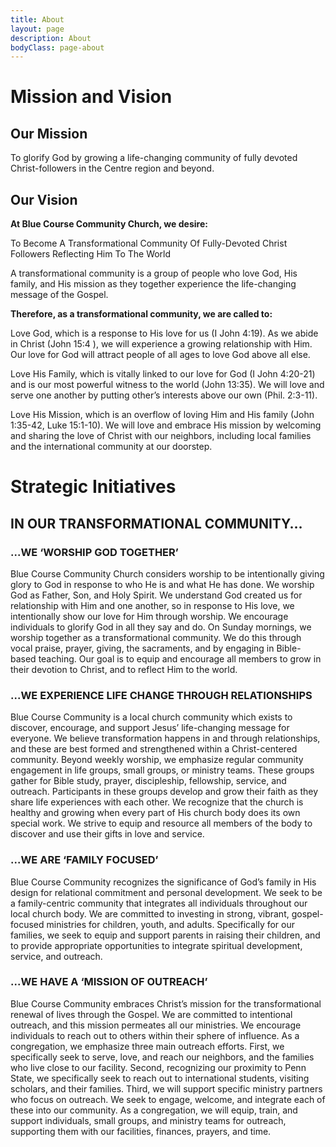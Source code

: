 ```yaml
---
title: About
layout: page
description: About
bodyClass: page-about
---
```


# Mission and Vision

## Our Mission

To glorify God by growing a life-changing community of fully devoted Christ-followers in the Centre region and beyond.

## Our Vision

**At Blue Course Community Church, we desire:**

To Become A Transformational Community Of Fully-Devoted Christ Followers Reflecting Him To The World

A transformational community  is a group of people who love God, His family, and His mission as they together experience 
the life-changing message of the Gospel.

**Therefore, as a transformational community, we are called to:**

Love God, which is a response to His love for us (I John 4:19). As we abide in Christ (John 15:4 ), we will experience a 
growing relationship with Him. Our love for God will attract people of all ages to love God above all else.

Love His Family, which is vitally linked to our love for God (I John 4:20-21) and is our most powerful witness to the 
world (John 13:35). We will love and serve one another by putting other’s interests above our own (Phil. 2:3-11).

Love His Mission, which is an overflow of loving Him and His family (John 1:35-42, Luke 15:1-10). We will love and embrace 
His mission by welcoming and sharing the love of Christ with our neighbors, including local families and the international 
community at our doorstep.

# Strategic Initiatives

## IN OUR TRANSFORMATIONAL COMMUNITY…

### ...WE ‘WORSHIP GOD TOGETHER’

Blue Course Community Church considers worship to be intentionally giving glory to God in response to who He is and what 
He has done. We worship God as Father, Son, and Holy Spirit. We understand God created us for relationship with Him and 
one another, so in response to His love, we intentionally show our love for Him through worship. We encourage individuals 
to glorify God in all they say and do. On Sunday mornings, we worship together as a transformational community. We do 
this through vocal praise, prayer, giving, the sacraments, and by engaging in Bible-based teaching. Our goal is to equip 
and encourage all members to grow in their devotion to Christ, and to reflect Him to the world.

### ...WE EXPERIENCE LIFE CHANGE THROUGH RELATIONSHIPS

Blue Course Community is a local church community which exists to discover, encourage, and support Jesus’ life-changing 
message for everyone. We believe transformation happens in and through relationships, and these are best formed and 
strengthened within a Christ-centered community. Beyond weekly worship, we emphasize regular community engagement in life 
groups, small groups, or ministry teams. These groups gather for Bible study, prayer, discipleship, fellowship, service, 
and outreach. Participants in these groups develop and grow their faith as they share life experiences with each other. We 
recognize that the church is healthy and growing when every part of His church body does its own special work. We strive to 
equip and resource all members of the body to discover and use their gifts in love and service.

### ...WE ARE ‘FAMILY FOCUSED’

Blue Course Community recognizes the significance of God’s family in His design for relational commitment and personal 
development. We seek to be a family-centric community that integrates all individuals throughout our local church body. We 
are committed to investing in strong, vibrant, gospel-focused ministries for children, youth, and adults. Specifically for 
our families, we seek to equip and support parents in raising their children, and to provide appropriate opportunities to 
integrate spiritual development, service, and outreach.  

### ...WE HAVE A ‘MISSION OF OUTREACH’

Blue Course Community embraces Christ’s mission for the transformational renewal of lives through the Gospel. We are 
committed to intentional outreach, and this mission permeates all our ministries. We encourage individuals to reach out to 
others within their sphere of influence. As a congregation, we emphasize three main outreach efforts. First, we specifically 
seek to serve, love, and reach our neighbors, and the families who live close to our facility. Second, recognizing our 
proximity to Penn State, we specifically seek to reach out to international students, visiting scholars, and their 
families. Third, we will support specific ministry partners who focus on outreach. We seek to engage, welcome, and integrate 
each of these into our community. As a congregation, we will equip, train, and support individuals, small groups, and 
ministry teams for outreach, supporting them with our facilities, finances, prayers, and time.